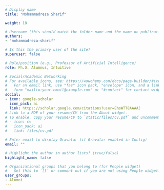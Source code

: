 ```yaml
---
# Display name
title: "Mohammadreza Sharif"

weight: 18

# Username (this should match the folder name and the name on publications)
authors:
- "mohammadreza-sharif"

# Is this the primary user of the site?
superuser: false

# Role/position (e.g., Professor of Artificial Intelligence)
role: Ph.D. Alumnus, Intuitive 

# Social/Academic Networking
# For available icons, see: https://wowchemy.com/docs/page-builder/#icons
#   For an email link, use "fas" icon pack, "envelope" icon, and a link in the
#   form "mailto:your-email@example.com" or "#contact" for contact widget.
social:
- icon: google-scholar
  icon_pack: ai
  link: https://scholar.google.com/citations?user=EhsWTT8AAAAJ
# Link to a PDF of your resume/CV from the About widget.
# To enable, copy your resume/CV to `static/files/cv.pdf` and uncomment the lines below.
# - icon: cv
#   icon_pack: ai
#   link: files/cv.pdf

# Enter email to display Gravatar (if Gravatar enabled in Config)
email: ""

# Highlight the author in author lists? (true/false)
highlight_name: false

# Organizational groups that you belong to (for People widget)
#   Set this to `[]` or comment out if you are not using People widget.
user_groups:
- Alumni
---
```

